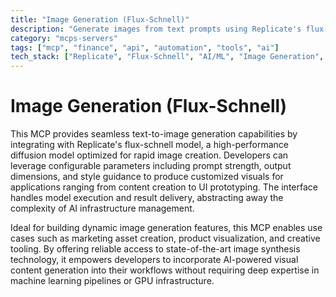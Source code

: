 ```yaml
---
title: "Image Generation (Flux-Schnell)"
description: "Generate images from text prompts using Replicate's flux-schnell model with configurable parameters for diverse applications."
category: "mcps-servers"
tags: ["mcp", "finance", "api", "automation", "tools", "ai"]
tech_stack: ["Replicate", "Flux-Schnell", "AI/ML", "Image Generation", "Diffusion Models"]
---
```


# Image Generation (Flux-Schnell)

This MCP provides seamless text-to-image generation capabilities by integrating with Replicate's flux-schnell model, a high-performance diffusion model optimized for rapid image creation. Developers can leverage configurable parameters including prompt strength, output dimensions, and style guidance to produce customized visuals for applications ranging from content creation to UI prototyping. The interface handles model execution and result delivery, abstracting away the complexity of AI infrastructure management.

Ideal for building dynamic image generation features, this MCP enables use cases such as marketing asset creation, product visualization, and creative tooling. By offering reliable access to state-of-the-art image synthesis technology, it empowers developers to incorporate AI-powered visual content generation into their workflows without requiring deep expertise in machine learning pipelines or GPU infrastructure.
